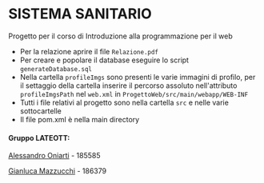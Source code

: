 # SISTEMA SANITARIO
Progetto per il corso di Introduzione alla programmazione per il web

* Per la relazione aprire il file `Relazione.pdf`
* Per creare e popolare il database eseguire lo script `generateDatabase.sql`
* Nella cartella `profileImgs` sono presenti le varie immagini di profilo,
 per il settaggio della cartella inserire il percorso assoluto nell'attributo
  `profileImgsPath` nel `web.xml` in `ProgettoWeb/src/main/webapp/WEB-INF`
* Tutti i file relativi al progetto sono nella cartella `src` e nelle varie
 sottocartelle
 * Il file pom.xml è nella main directory 
 
 

#### Gruppo LATEOTT:
[Alessandro Oniarti](https://github.com/Onni97) - 185585

[Gianluca Mazzucchi](https://github.com/gmazzu97) - 186379
